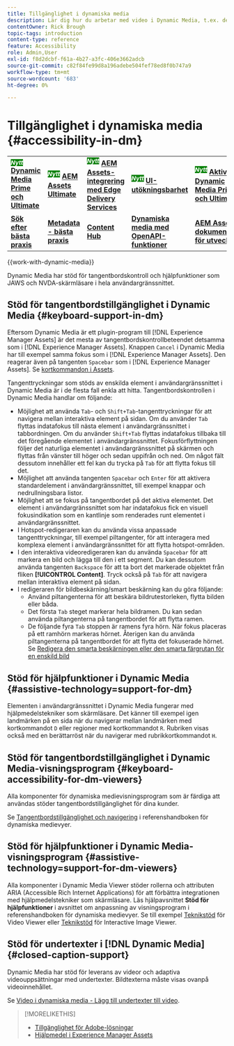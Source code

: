 ```yaml
---
title: Tillgänglighet i dynamiska media
description: Lär dig hur du arbetar med video i Dynamic Media, t.ex. de bästa metoderna för att koda videofilmer, publicera videofilmer i YouTube och visa videorapporter. Lär dig även hur du lägger till undertexter, bildtexter eller kapitelmarkörer i videoklipp.
contentOwner: Rick Brough
topic-tags: introduction
content-type: reference
feature: Accessibility
role: Admin,User
exl-id: f8d2dcbf-f61a-4b27-a3fc-406e3662adcb
source-git-commit: c82f84fe99d8a196adebe504fef78ed8f0b747a9
workflow-type: tm+mt
source-wordcount: '683'
ht-degree: 0%

---
```


# Tillgänglighet i dynamiska media {#accessibility-in-dm}

<table>
    <tr>
        <td>
            <sup style= "background-color:#008000; color:#FFFFFF; font-weight:bold"><i>Nytt</i></sup> <a href="/help/assets/dynamic-media/dm-prime-ultimate.md"><b>Dynamic Media Prime och Ultimate</b></a>
        </td>
        <td>
            <sup style= "background-color:#008000; color:#FFFFFF; font-weight:bold"><i>Nytt</i></sup> <a href="/help/assets/assets-ultimate-overview.md"><b>AEM Assets Ultimate</b></a>
        </td>
        <td>
            <sup style= "background-color:#008000; color:#FFFFFF; font-weight:bold"><i>Nytt</i></sup> <a href="/help/assets/integrate-aem-assets-edge-delivery-services.md"><b>AEM Assets-integrering med Edge Delivery Services</b></a>
        </td>
        <td>
            <sup style= "background-color:#008000; color:#FFFFFF; font-weight:bold"><i>Nytt</i></sup> <a href="/help/assets/aem-assets-view-ui-extensibility.md"><b>UI-utökningsbarhet</b></a>
        </td>
          <td>
            <sup style= "background-color:#008000; color:#FFFFFF; font-weight:bold"><i>Nytt</i></sup> <a href="/help/assets/dynamic-media/enable-dynamic-media-prime-and-ultimate.md"><b>Aktivera Dynamic Media Prime och Ultimate</b></a>
        </td>
    </tr>
    <tr>
        <td>
            <a href="/help/assets/search-best-practices.md"><b>Sök efter bästa praxis</b></a>
        </td>
        <td>
            <a href="/help/assets/metadata-best-practices.md"><b>Metadata - bästa praxis</b></a>
        </td>
        <td>
            <a href="/help/assets/product-overview.md"><b>Content Hub</b></a>
        </td>
        <td>
            <a href="/help/assets/dynamic-media-open-apis-overview.md"><b>Dynamiska media med OpenAPI-funktioner</b></a>
        </td>
        <td>
            <a href="https://developer.adobe.com/experience-cloud/experience-manager-apis/"><b>AEM Assets-dokumentation för utvecklare</b></a>
        </td>
    </tr>
</table>

{{work-with-dynamic-media}}

Dynamic Media har stöd för tangentbordskontroll och hjälpfunktioner som JAWS och NVDA-skärmläsare i hela användargränssnittet.

## Stöd för tangentbordstillgänglighet i Dynamic Media {#keyboard-support-in-dm}

Eftersom Dynamic Media är ett plugin-program till [!DNL Experience Manager Assets] är det mesta av tangentbordskontrollbeteendet detsamma som i [!DNL Experience Manager Assets]. Knappen `Cancel` i Dynamic Media har till exempel samma fokus som i [!DNL Experience Manager Assets]. Den reagerar även på tangenten `Spacebar` som i [!DNL Experience Manager Assets]. Se [kortkommandon i Assets](/help/assets/accessibility.md#keyboard-shortcuts).

Tangenttryckningar som stöds av enskilda element i användargränssnittet i Dynamic Media är i de flesta fall enkla att hitta. Tangentbordskontrollen i Dynamic Media handlar om följande:

* Möjlighet att använda `Tab`- och `Shift+Tab`-tangenttryckningar för att navigera mellan interaktiva element på sidan.
Om du använder `Tab` flyttas indatafokus till nästa element i användargränssnittet i tabbordningen. Om du använder `Shift+Tab` flyttas indatafokus tillbaka till det föregående elementet i användargränssnittet.
Fokusförflyttningen följer det naturliga elementet i användargränssnittet på skärmen och flyttas från vänster till höger och sedan uppifrån och ned. Om något fält dessutom innehåller ett fel kan du trycka på `Tab` för att flytta fokus till det.
* Möjlighet att använda tangenten `Spacebar` och `Enter` för att aktivera standardelement i användargränssnittet, till exempel knappar och nedrullningsbara listor.
* Möjlighet att se fokus på tangentbordet på det aktiva elementet. Det element i användargränssnittet som har indatafokus fick en visuell fokusindikation som en kantlinje som renderades runt elementet i användargränssnittet.
* I Hotspot-redigeraren kan du använda vissa anpassade tangenttryckningar, till exempel piltangenter, för att interagera med komplexa element i användargränssnittet för att flytta hotspot-områden.
* I den interaktiva videoredigeraren kan du använda `Spacebar` för att markera en bild och lägga till den i ett segment. Du kan dessutom använda tangenten `Backspace` för att ta bort det markerade objektet från fliken **[!UICONTROL Content]**. Tryck också på `Tab` för att navigera mellan interaktiva element på sidan.
* I redigeraren för bildbeskärning/smart beskärning kan du göra följande:
   * Använd piltangenterna för att beskära bildrutestorleken, flytta bilden eller båda.
   * Det första `Tab` steget markerar hela bildramen. Du kan sedan använda piltangenterna på tangentbordet för att flytta ramen.
   * De följande fyra `Tab` stoppen är ramens fyra hörn. När fokus placeras på ett ramhörn markeras hörnet. Återigen kan du använda piltangenterna på tangentbordet för att flytta det fokuserade hörnet.
Se [Redigera den smarta beskärningen eller den smarta färgrutan för en enskild bild](/help/assets/dynamic-media/image-profiles.md#editing-the-smart-crop-or-smart-swatch-of-a-single-image)

<!-- Keyboarding is the same because Dynamic Media is using the same UI library (Coral 3 (Experience Manager 6.5) or Coral Spectrum (in Skyline)) as entire Experience Manager Assets.  -->

<!-- In the Hotspot editor, Dynamic Media lets you use arrow keys to control the position of a hot spot. See [Carousel Banners](/help/assets/dynamic-media/carousel-banners.md#adding-hotspots-or-image-maps-to-an-image-banner) or [Interactive Images](/help/assets/dynamic-media/interactive-images.md#adding-hotspots-to-an-image-banner)  -->

<!-- I think we should definitely mention this in the DM-specific area of documentation for keyboard support. -->

<!-- I would not get into much of details of specific keyboard support logic of these editors. One of the reasons - chances are that accessibility support will receive Phase2-like attention, with more holistic approach. -->

## Stöd för hjälpfunktioner i Dynamic Media {#assistive-technology=support-for-dm}

Elementen i användargränssnittet i Dynamic Media fungerar med hjälpmedelstekniker som skärmläsare. Det känner till exempel igen landmärken på en sida när du navigerar mellan landmärken med kortkommandot `D` eller regioner med kortkommandot `R`. Rubriken visas också med en berättarröst när du navigerar med rubrikkortkommandot `H`.

## Stöd för tangentbordstillgänglighet i Dynamic Media-visningsprogram {#keyboard-accessibility-for-dm-viewers}

Alla komponenter för dynamiska medievisningsprogram som är färdiga att användas stöder tangentbordstillgänglighet för dina kunder.

Se [Tangentbordstillgänglighet och navigering](https://experienceleague.adobe.com/docs/dynamic-media-developer-resources/library/c-keyboard-accessibility.html) i referenshandboken för dynamiska medievyer.

## Stöd för hjälpfunktioner i Dynamic Media-visningsprogram {#assistive-technology=support-for-dm-viewers}

Alla komponenter i Dynamic Media Viewer stöder rollerna och attributen ARIA (Accessible Rich Internet Applications) för att förbättra integrationen med hjälpmedelstekniker som skärmläsare.
Läs hjälpavsnittet **Stöd för hjälpfunktioner** i avsnittet om anpassning av visningsprogram i referenshandboken för dynamiska medievyer. Se till exempel [Teknikstöd](https://experienceleague.adobe.com/docs/dynamic-media-developer-resources/library/viewers-aem-assets-dmc/video/r-html5-video-viewer-20-assistive.html) för Video Viewer eller [Teknikstöd](https://experienceleague.adobe.com/docs/dynamic-media-developer-resources/library/viewers-for-aem-assets-only/interactive-images/c-html5-aem-interactive-image-assistive.html#viewers-for-aem-assets-only) för Interactive Image Viewer.

## Stöd för undertexter i [!DNL Dynamic Media] {#closed-caption-support}

Dynamic Media har stöd för leverans av videor och adaptiva videouppsättningar med undertexter. Bildtexterna måste visas ovanpå videoinnehållet.

Se [Video i dynamiska media - Lägg till undertexter till video](/help/assets/dynamic-media/video.md#adding-captions-to-video).


>[!MORELIKETHIS]
>
>* [Tillgänglighet för Adobe-lösningar](https://www.adobe.com/accessibility.html)
>* [Hjälpmedel i Experience Manager Assets](/help/assets/dynamic-media/accessibility-dm.md)
